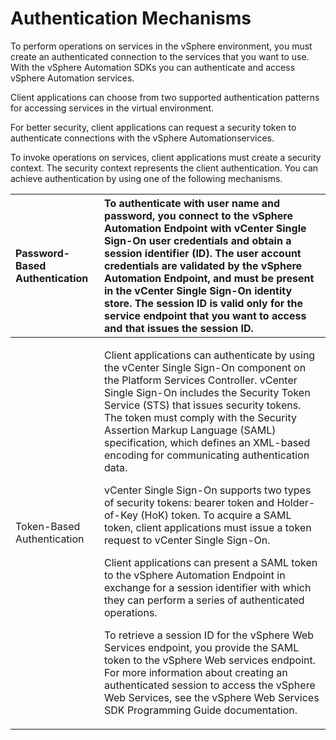 # Authentication Mechanisms

To perform operations on services in the vSphere environment, you must create an authenticated connection to the services that you want to use. With the vSphere Automation SDKs you can authenticate and access vSphere Automation services. 

Client applications can choose from two supported authentication patterns for accessing services in the virtual environment. 

For better security, client applications can request a security token to authenticate connections with the vSphere Automationservices. 

To invoke operations on services, client applications must create a security context. The security context represents the client authentication. You can achieve authentication by using one of the following mechanisms. 

<table>
  <thead>
    <tr>
      <th style="text-align:left">Password-Based Authentication</th>
      <th style="text-align:left">To authenticate with user name and password, you connect to the vSphere
        Automation Endpoint with vCenter Single Sign-On user credentials and obtain
        a session identifier (ID). The user account credentials are validated by
        the vSphere Automation Endpoint, and must be present in the vCenter Single
        Sign-On identity store. The session ID is valid only for the service endpoint
        that you want to access and that issues the session ID.</th>
    </tr>
  </thead>
  <tbody>
    <tr>
      <td style="text-align:left">Token-Based Authentication</td>
      <td style="text-align:left">
        <p>Client applications can authenticate by using the vCenter Single Sign-On
          component on the Platform Services Controller. vCenter Single Sign-On includes
          the Security Token Service (STS) that issues security tokens. The token
          must comply with the Security Assertion Markup Language (SAML) specification,
          which defines an XML-based encoding for communicating authentication data.</p>
        <p>vCenter Single Sign-On supports two types of security tokens: bearer token
          and Holder-of-Key (HoK) token. To acquire a SAML token, client applications
          must issue a token request to vCenter Single Sign-On.</p>
        <p>Client applications can present a SAML token to the vSphere Automation
          Endpoint in exchange for a session identifier with which they can perform
          a series of authenticated operations.</p>
        <p>To retrieve a session ID for the vSphere Web Services endpoint, you provide
          the SAML token to the vSphere Web services endpoint. For more information
          about creating an authenticated session to access the vSphere Web Services,
          see the vSphere Web Services SDK Programming Guide documentation.</p>
      </td>
    </tr>
  </tbody>
</table>
